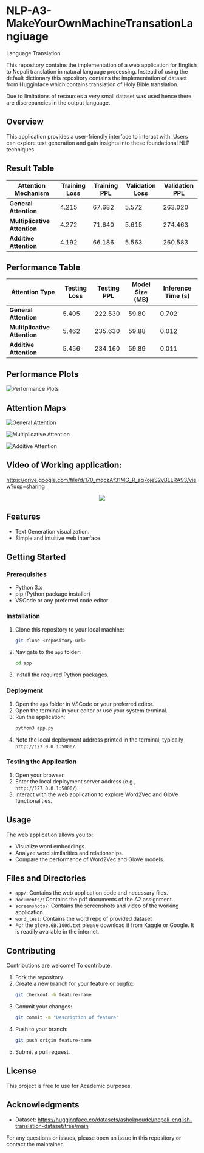 # NLP-A3-MakeYourOwnMachineTransationLangiuage
Language Translation

This repository contains the implementation of a web application for English to Nepali translation in natural language processing.
Instead of using the default dictionary this repository contains the implementation of dataset from Hugginface which contains translation of Holy Bible translation.

Due to limitations of resources a very small dataset was used hence there are discrepancies in the output language.

## Overview
This application provides a user-friendly interface to interact with. Users can explore text generation and gain insights into these foundational NLP techniques.

## Result Table

| Attention Mechanism      | Training Loss | Training PPL | Validation Loss | Validation PPL |
|--------------------------|---------------|--------------|----------------|-----------------|
| **General Attention**    | 4.215         | 67.682       | 5.572           | 263.020        |
| **Multiplicative Attention** | 4.272     | 71.640       | 5.615           | 274.463        |
| **Additive Attention**   | 4.192         | 66.186       | 5.563           | 260.583        |


## Performance Table

| **Attention Type**        | **Testing Loss** | **Testing PPL** | **Model Size (MB)** | **Inference Time (s)** |
|---------------------------|------------------|-----------------|---------------------|------------------------|
| **General Attention**     | 5.405            | 222.530         | 59.80               | 0.702                  |
| **Multiplicative Attention** | 5.462         | 235.630         | 59.88               | 0.012                  |
| **Additive Attention**    | 5.456            | 234.160         | 59.89               | 0.011                  |


## Performance Plots
![Performance Plots](screenshots/performance_chart.png)

## Attention Maps
![General Attention](screenshots/generalattention.png)

![Multiplicative Attention](screenshots/multiplicativeattention.png)

![Additive Attention](screenshots/additiveattention.png)

## Video of Working application:  
https://drive.google.com/file/d/170_mqczAf31MG_R_aq7ojeS2yBLLRA93/view?usp=sharing 

<p align="center">
  <img src="screenshots/Applicationvideo.gif">
</p>

## Features
- Text Generation visualization.
- Simple and intuitive web interface.

## Getting Started
### Prerequisites
- Python 3.x
- pip (Python package installer)
- VSCode or any preferred code editor

### Installation
1. Clone this repository to your local machine:
   ```bash
   git clone <repository-url>
   ```

2. Navigate to the `app` folder:
   ```bash
   cd app
   ```

3. Install the required Python packages.

### Deployment
1. Open the `app` folder in VSCode or your preferred editor.
2. Open the terminal in your editor or use your system terminal.
3. Run the application:
   ```bash
   python3 app.py
   ```
4. Note the local deployment address printed in the terminal, typically `http://127.0.0.1:5000/`.

### Testing the Application
1. Open your browser.
2. Enter the local deployment server address (e.g., `http://127.0.0.1:5000/`).
3. Interact with the web application to explore Word2Vec and GloVe functionalities.

## Usage
The web application allows you to:
- Visualize word embeddings.
- Analyze word similarities and relationships.
- Compare the performance of Word2Vec and GloVe models.

## Files and Directories
- `app/`: Contains the web application code and necessary files.
- `documents/`: Contains the pdf documents of the A2 assignment.
- `screenshots/`: Contains the screenshots and video of the working application.
- `word_test`: Contains the word repo of provided dataset
- For the `glove.6B.100d.txt` please download it from Kaggle or Google. It is readily available in the internet.

## Contributing
Contributions are welcome! To contribute:
1. Fork the repository.
2. Create a new branch for your feature or bugfix:
   ```bash
   git checkout -b feature-name
   ```
3. Commit your changes:
   ```bash
   git commit -m "Description of feature"
   ```
4. Push to your branch:
   ```bash
   git push origin feature-name
   ```
5. Submit a pull request.

## License
This project is free to use for Academic purposes.

## Acknowledgments
- Dataset: https://huggingface.co/datasets/ashokpoudel/nepali-english-translation-dataset/tree/main 

For any questions or issues, please open an issue in this repository or contact the maintainer.

